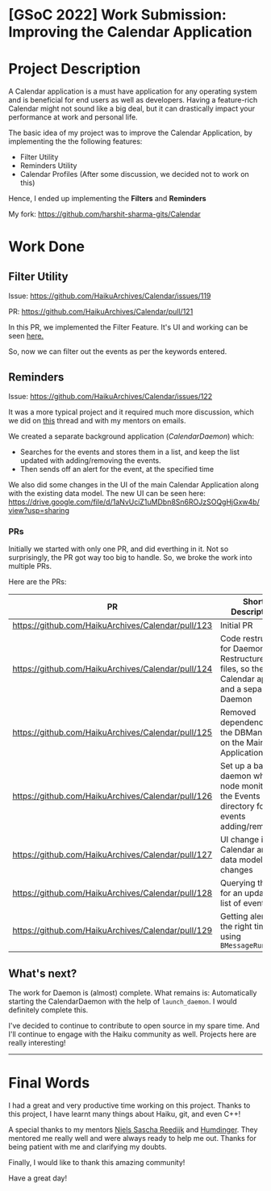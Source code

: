 # [GSoC 2022] Work Submission: Improving the Calendar Application

# Project Description

A Calendar application is a must have application for any operating system and is beneficial for end users as well as developers. Having a feature-rich Calendar might not sound like a big deal, but it can drastically impact your performance at work and personal life.  

The basic idea of my project was to improve the Calendar Application, by implementing the the following features:

* Filter Utility
* Reminders Utility
* Calendar Profiles (After some discussion, we decided not to work on this)

Hence, I ended up implementing the **Filters** and **Reminders**

My fork: https://github.com/harshit-sharma-gits/Calendar

# Work Done

## Filter Utility

Issue: https://github.com/HaikuArchives/Calendar/issues/119

PR: https://github.com/HaikuArchives/Calendar/pull/121

In this PR, we implemented the Filter Feature. It's UI and working can be seen [here.](https://drive.google.com/file/d/1DIrfn43473RxbImjlKKm0K4hkmvPBYTp/view?usp=sharing)

So, now we can filter out the events as per the keywords entered.

## Reminders

Issue: https://github.com/HaikuArchives/Calendar/issues/122

It was a more typical project and it required much more discussion, which we did on [this](https://discuss.haiku-os.org/t/gsoc-22-project-improving-the-calendar-application/12139/40) thread and with my mentors on emails.

We created a separate background application (*CalendarDaemon*) which:
* Searches for the events and stores them in a list, and keep the list updated with adding/removing the events.
* Then sends off an alert for the event, at the specified time

We also did some changes in the UI of the main Calendar Application along with the existing data model. The new UI can be seen here: https://drive.google.com/file/d/1aNvUciZ1uMDbn8Sn6ROJzSOQgHjGxw4b/view?usp=sharing

### PRs

Initially we started with only one PR, and did everthing in it. Not so surprisingly, the PR got way too big to handle. So, we broke the work into multiple PRs.

Here are the PRs:

| PR | Short Description |
| --- | --- |
| https://github.com/HaikuArchives/Calendar/pull/123 | Initial PR |
| https://github.com/HaikuArchives/Calendar/pull/124 | Code restructure for Daemon. Restructured the files, so there is a Calendar app and a separate Daemon |
| https://github.com/HaikuArchives/Calendar/pull/125 | Removed dependence of the DBManager on the Main Application |
| https://github.com/HaikuArchives/Calendar/pull/126 | Set up a basic daemon which node monitors the Events directory for events adding/removing. |
| https://github.com/HaikuArchives/Calendar/pull/127 | UI change in Calendar and data model changes |
| https://github.com/HaikuArchives/Calendar/pull/128 | Querying the DB for an updated list of events |
| https://github.com/HaikuArchives/Calendar/pull/129 | Getting alerts at the right time using `BMessageRunner` |

## What's next?

The work for Daemon is (almost) complete.
What remains is: Automatically starting the CalendarDaemon with the help of `launch_daemon`. I would definitely complete this.

I've decided to continue to contribute to open source in my spare time. And I'll continue to engage with the Haiku community as well. Projects here are really interesting!

---

# Final Words

I had a great and very productive time working on this project. Thanks to this project, I have learnt many things about Haiku, git, and even C++!

A special thanks to my mentors [Niels Sascha Reedijk](https://discuss.haiku-os.org/u/nielx) and [Humdinger](https://discuss.haiku-os.org/u/humdinger). They mentored me really well and were always ready to help me out. Thanks for being patient with me and clarifying my doubts.

Finally, I would like to thank this amazing community!

Have a great day!